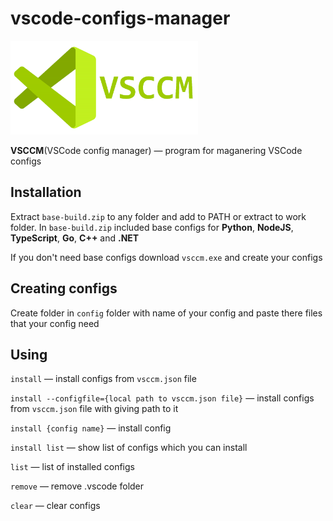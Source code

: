 # vscode-configs-manager

<img src="imgs/preview.png" width="300px">

**VSCCM**(VSCode config manager) — program for maganering VSCode configs

## Installation

Extract `base-build.zip` to any folder and add to PATH or extract to work folder. In `base-build.zip` included base configs for **Python**, **NodeJS**, **TypeScript**, **Go**, **C++** and **.NET**

If you don't need base configs download `vsccm.exe` and create your configs

## Creating configs

Create folder in `config` folder with name of your config and paste there files that your config need

## Using

`install` — install configs from `vsccm.json` file

`install --configfile={local path to vsccm.json file}` — install configs from `vsccm.json` file with giving path to it

`install {config name}` — install config

`install list` — show list of configs which you can install

`list` — list of installed configs

`remove` — remove .vscode folder

`clear` — clear configs
